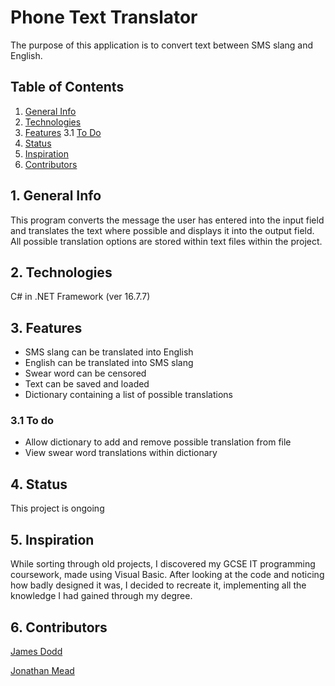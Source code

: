 # Phone Text Translator

The purpose of this application is to convert text between SMS slang and English.


## Table of Contents
1. [General Info](#1-general-info)
2. [Technologies](#2-technologies)
3. [Features](#3-features)
  3.1 [To Do](#3-1-to-do)
4. [Status](#4-status)
5. [Inspiration](#5-inspiration)
6. [Contributors](#6-contributors)


## 1. General Info
This program converts the message the user has entered into the input field and translates the text where possible and displays it into the output field.  All possible translation options are stored within text files within the project. 


## 2. Technologies
C# in .NET Framework (ver 16.7.7)


## 3. Features
- SMS slang can be translated into English
- English can be translated into SMS slang
- Swear word can be censored 
- Text can be saved and loaded 
- Dictionary containing a list of possible translations

### 3.1 To do
- Allow dictionary to add and remove possible translation from file
- View swear word translations within dictionary


## 4. Status
This project is ongoing


## 5. Inspiration
While sorting through old projects, I discovered my GCSE IT programming coursework, made using Visual Basic.  After looking at the code and noticing how badly designed it was, I decided to recreate it, implementing all the knowledge I had gained through my degree.


## 6. Contributors
[James Dodd](github.com/JamesDodd1)

[Jonathan Mead](github.com/Jonathan-D-M)
